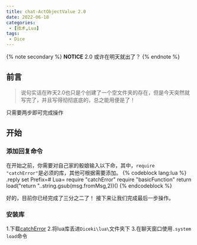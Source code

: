 ```yaml
---
title: chat-ActObjectValue 2.0
date: 2022-06-18
categories:
 - [技术,Lua]
tags:
 - Dice
---
```



{% note secondary %}
**NOTICE**
2.0 或许在明天就出了？
{% endnote %}

## 前言
> 说句实话在昨天2.0也只是个创建了一个空文件夹的存在，但是今天突然就写完了，并且写得彻彻底底的，总之能用便是了！

只需要两步即可完成操作

## 开始
### 添加回复命令
在开始之前，你需要对自己家的骰娘输入以下命，其中，`require "catchError"`是必须的库，其他可根据需要添加。
{% codeblock lang:lua %}
.reply set
Prefix=#
Lua=
require "catchError"
require "basicFunction"
return load("return "..string.gsub(msg.fromMsg,2))()
{% endcodeblock %}

好的，目前你已经完成了三分之二了！
接下来让我们完成最后一步操作。

### 安装库
1.下载[catchError](https://girhub.com/A2C29K9)
2.将lua库丢进`Diceki\lua\`文件夹下
3.在聊天窗口使用`.system load`命令
